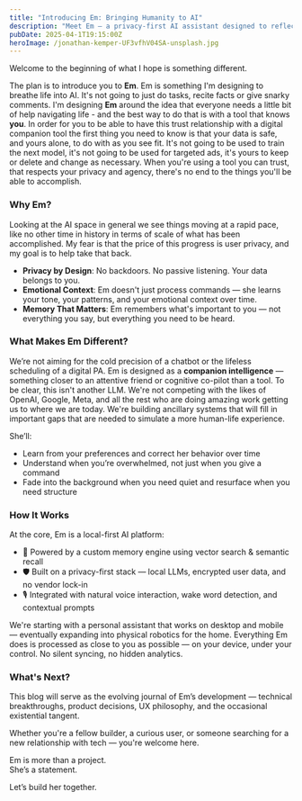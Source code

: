 ```yaml
---
title: "Introducing Em: Bringing Humanity to AI"
description: "Meet Em — a privacy-first AI assistant designed to reflect, understand, and empower you. Here's why we're building her."
pubDate: 2025-04-1T19:15:00Z
heroImage: /jonathan-kemper-UF3vfhV04SA-unsplash.jpg
---
```


Welcome to the beginning of what I hope is something different. 

The plan is to introduce you to **Em**. Em is something I'm designing to breathe life into AI. It's not going to just do tasks, recite facts or give snarky comments. I'm designing **Em** around the idea that everyone needs a little bit of help navigating life - and the best way to do that is with a tool that knows **you**. In order for you to be able to have this trust relationship with a digital companion tool the first thing you need to know is that your data is safe, and yours alone, to do with as you see fit. It's not going to be used to train the next model, it's not going to be used for targeted ads, it's yours to keep or delete and change as necessary. When you're using a tool you can trust, that respects your privacy and agency, there's no end to the things you'll be able to accomplish.


### Why Em?

Looking at the AI space in general we see things moving at a rapid pace, like no other time in history in terms of scale of what has been accomplished. My fear is that the price of this progress is user privacy, and my goal is to help take that back.

- **Privacy by Design**: No backdoors. No passive listening. Your data belongs to you.
- **Emotional Context**: Em doesn't just process commands — she learns your tone, your patterns, and your emotional context over time.
- **Memory That Matters**: Em remembers what's important to you — not everything you say, but everything you need to be heard.

### What Makes Em Different?

We’re not aiming for the cold precision of a chatbot or the lifeless scheduling of a digital PA. Em is designed as a **companion intelligence** — something closer to an attentive friend or cognitive co-pilot than a tool. To be clear, this isn't another LLM. We're not competing with the likes of OpenAI, Google, Meta, and all the rest who are doing amazing work getting us to where we are today. We're building ancillary systems that will fill in important gaps that are needed to simulate a more human-life experience.

She’ll:
- Learn from your preferences and correct her behavior over time
- Understand when you’re overwhelmed, not just when you give a command
- Fade into the background when you need quiet and resurface when you need structure

### How It Works

At the core, Em is a local-first AI platform:
- 🧠 Powered by a custom memory engine using vector search & semantic recall
- 🛡️ Built on a privacy-first stack — local LLMs, encrypted user data, and no vendor lock-in
- 🎙️ Integrated with natural voice interaction, wake word detection, and contextual prompts

We're starting with a personal assistant that works on desktop and mobile — eventually expanding into physical robotics for the home. Everything Em does is processed as close to you as possible — on your device, under your control. No silent syncing, no hidden analytics. 

### What's Next?

This blog will serve as the evolving journal of Em’s development — technical breakthroughs, product decisions, UX philosophy, and the occasional existential tangent.

Whether you're a fellow builder, a curious user, or someone searching for a new relationship with tech — you're welcome here.

Em is more than a project.  
She’s a statement.

Let’s build her together.
